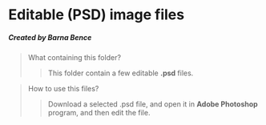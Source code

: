 # Editable (PSD) image files
##### Created by **Barna Bence**


> What containing this folder?
>
>> This folder contain a few editable **.psd** files.

> How to use this files?
>
>> Download a selected .psd file, and open it in **Adobe Photoshop** program, and then edit the file.